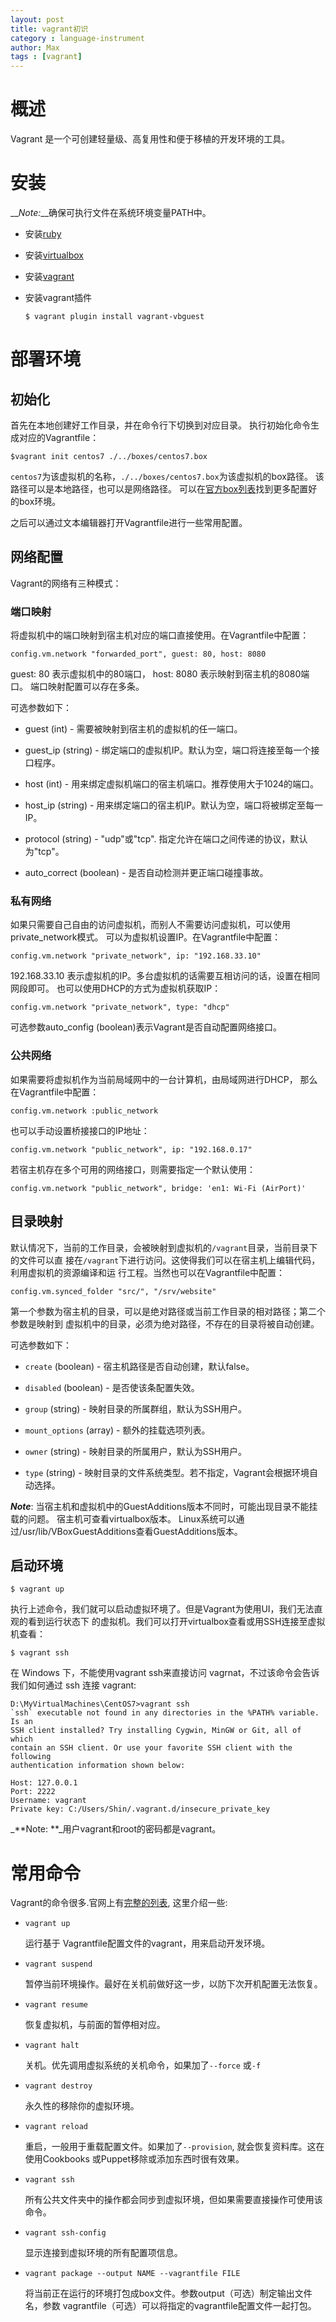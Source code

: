 ```yaml
---
layout: post
title: vagrant初识
category : language-instrument
author: Max
tags : [vagrant]
---
```



# 概述

Vagrant 是一个可创建轻量级、高复用性和便于移植的开发环境的工具。

# 安装

__*Note:*__确保可执行文件在系统环境变量PATH中。

* 安装[ruby](https://www.ruby-lang.org/zh_cn/downloads/)

* 安装[virtualbox](https://www.virtualbox.org/wiki/Downloads)

* 安装[vagrant](https://www.vagrantup.com/downloads.html)

* 安装vagrant插件
  ```
  $ vagrant plugin install vagrant-vbguest
  ```

# 部署环境

## 初始化

首先在本地创建好工作目录，并在命令行下切换到对应目录。
执行初始化命令生成对应的Vagrantfile：
```
$vagrant init centos7 ./../boxes/centos7.box
```
`centos7`为该虚拟机的名称，`./../boxes/centos7.box`为该虚拟机的box路径。
该路径可以是本地路径，也可以是网络路径。
可以在[官方box列表](http://www.vagrantbox.es/)找到更多配置好的box环境。

之后可以通过文本编辑器打开Vagrantfile进行一些常用配置。

## 网络配置

Vagrant的网络有三种模式：

### 端口映射

将虚拟机中的端口映射到宿主机对应的端口直接使用。在Vagrantfile中配置：
```
config.vm.network "forwarded_port", guest: 80, host: 8080
```
guest: 80 表示虚拟机中的80端口， host: 8080 表示映射到宿主机的8080端口。
端口映射配置可以存在多条。

可选参数如下：

* guest (int) - 需要被映射到宿主机的虚拟机的任一端口。

* guest_ip (string) - 绑定端口的虚拟机IP。默认为空，端口将连接至每一个接口程序。

* host (int) - 用来绑定虚拟机端口的宿主机端口。推荐使用大于1024的端口。

* host_ip (string) - 用来绑定端口的宿主机IP。默认为空，端口将被绑定至每一IP。

* protocol (string) - "udp"或"tcp". 指定允许在端口之间传递的协议，默认为"tcp"。

* auto_correct (boolean) - 是否自动检测并更正端口碰撞事故。

### 私有网络

如果只需要自己自由的访问虚拟机，而别人不需要访问虚拟机，可以使用private_network模式。
可以为虚拟机设置IP。在Vagrantfile中配置：
```
config.vm.network "private_network", ip: "192.168.33.10"
```
192.168.33.10 表示虚拟机的IP。多台虚拟机的话需要互相访问的话，设置在相同网段即可。
也可以使用DHCP的方式为虚拟机获取IP：
```
config.vm.network "private_network", type: "dhcp"
```
可选参数auto_config (boolean)表示Vagrant是否自动配置网络接口。

### 公共网络

如果需要将虚拟机作为当前局域网中的一台计算机，由局域网进行DHCP，
那么在Vagrantfile中配置：
```
config.vm.network :public_network
```
也可以手动设置桥接接口的IP地址：
```
config.vm.network "public_network", ip: "192.168.0.17"
```
若宿主机存在多个可用的网络接口，则需要指定一个默认使用：
```
config.vm.network "public_network", bridge: 'en1: Wi-Fi (AirPort)'
```

## 目录映射

默认情况下，当前的工作目录，会被映射到虚拟机的`/vagrant`目录，当前目录下的文件可以直
接在`/vagrant`下进行访问。这使得我们可以在宿主机上编辑代码，利用虚拟机的资源编译和运
行工程。当然也可以在Vagrantfile中配置：
```
config.vm.synced_folder "src/", "/srv/website"
```
第一个参数为宿主机的目录，可以是绝对路径或当前工作目录的相对路径；第二个参数是映射到
虚拟机中的目录，必须为绝对路径，不存在的目录将被自动创建。

可选参数如下：

* `create` (boolean) - 宿主机路径是否自动创建，默认false。

* `disabled` (boolean) - 是否使该条配置失效。

* `group` (string) - 映射目录的所属群组，默认为SSH用户。

* `mount_options` (array) - 额外的挂载选项列表。

* `owner` (string) - 映射目录的所属用户，默认为SSH用户。

* `type` (string) - 映射目录的文件系统类型。若不指定，Vagrant会根据环境自动选择。

**_Note_**: 当宿主机和虚拟机中的GuestAdditions版本不同时，可能出现目录不能挂载的问题。
宿主机可查看virtualbox版本。
Linux系统可以通过/usr/lib/VBoxGuestAdditions查看GuestAdditions版本。

## 启动环境

```
$ vagrant up
```
执行上述命令，我们就可以启动虚拟环境了。但是Vagrant为使用UI，我们无法直观的看到运行状态下
的虚拟机。我们可以打开virtualbox查看或用SSH连接至虚拟机查看：
```
$ vagrant ssh
```
在 Windows 下，不能使用vagrant ssh来直接访问 vagrnat，不过该命令会告诉我们如何通过 ssh
连接 vagrant:
```
D:\MyVirtualMachines\CentOS7>vagrant ssh
`ssh` executable not found in any directories in the %PATH% variable. Is an
SSH client installed? Try installing Cygwin, MinGW or Git, all of which
contain an SSH client. Or use your favorite SSH client with the following
authentication information shown below:

Host: 127.0.0.1
Port: 2222
Username: vagrant
Private key: C:/Users/Shin/.vagrant.d/insecure_private_key
```
_**Note: **_用户vagrant和root的密码都是vagrant。

# 常用命令

Vagrant的命令很多.官网上有[完整的列表](http://docs.vagrantup.com/v2/cli/), 这里介绍一些:

* `vagrant up`

  运行基于 Vagrantfile配置文件的vagrant，用来启动开发环境。

* `vagrant suspend`

  暂停当前环境操作。最好在关机前做好这一步，以防下次开机配置无法恢复。

* `vagrant resume`

  恢复虚拟机，与前面的暂停相对应。

* `vagrant halt`

  关机。优先调用虚拟系统的关机命令，如果加了`--force` 或`-f`

* `vagrant destroy`

  永久性的移除你的虚拟环境。

* `vagrant reload`

  重启，一般用于重载配置文件。如果加了`--provision`, 就会恢复资料库。这在使用Cookbooks
  或Puppet移除或添加东西时很有效果。

* `vagrant ssh`

  所有公共文件夹中的操作都会同步到虚拟环境，但如果需要直接操作可使用该命令。

* `vagrant ssh-config`

  显示连接到虚拟环境的所有配置项信息。

* `vagrant package --output NAME --vagrantfile FILE`

  将当前正在运行的环境打包成box文件。参数output（可选）制定输出文件名，参数
  vagrantfile（可选）可以将指定的vagrantfile配置文件一起打包。
